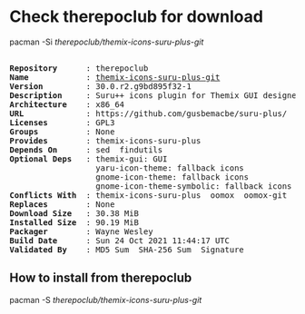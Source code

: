 # Check therepoclub for download

pacman -Si *therepoclub/themix-icons-suru-plus-git*

<div class="highlight"><pre class="highlight"><text>
<b>Repository</b>      : therepoclub
<b>Name</b>            : <a href="../../x86_64/themix-icons-suru-plus-git-30.0.r2.g9bd895f32-1-x86_64.pkg.tar.zst">themix-icons-suru-plus-git</a>
<b>Version</b>         : 30.0.r2.g9bd895f32-1
<b>Description</b>     : Suru++ icons plugin for Themix GUI designer
<b>Architecture</b>    : x86_64
<b>URL</b>             : https://github.com/gusbemacbe/suru-plus/
<b>Licenses</b>        : GPL3
<b>Groups</b>          : None
<b>Provides</b>        : themix-icons-suru-plus
<b>Depends On</b>      : sed  findutils
<b>Optional Deps</b>   : themix-gui: GUI
                  yaru-icon-theme: fallback icons
                  gnome-icon-theme: fallback icons
                  gnome-icon-theme-symbolic: fallback icons
<b>Conflicts With</b>  : themix-icons-suru-plus  oomox  oomox-git
<b>Replaces</b>        : None
<b>Download Size</b>   : 30.38 MiB
<b>Installed Size</b>  : 90.19 MiB
<b>Packager</b>        : Wayne Wesley <wayne6324@gmail.com>
<b>Build Date</b>      : Sun 24 Oct 2021 11:44:17 UTC
<b>Validated By</b>    : MD5 Sum  SHA-256 Sum  Signature
</text></pre></div>

## How to install from therepoclub

pacman -S *therepoclub/themix-icons-suru-plus-git*
